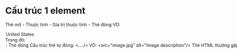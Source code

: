 # Cấu trúc 1 element
Thẻ mở - Thuộc tính - Gía trị thuộc tính - Thẻ đóng
VD:
<option value="usa">United States</option>
Trong đó:
<option : Thẻ mở
value: Thuộc tính
usa: Gía trị của thuộc tính value
United States: text
</option>: Thẻ đóng

Cấu trúc thẻ tự đóng:
<..../>
VD:
<src="image.jpg" alt="Image description"/>

# Thẻ HTML thường gặp: 
- Thẻ <div> (viết tắt của divide): dùng để chia các khối trong trang web
- Thẻ <h1></h1> đến <h6></h6> (viết tắt của heading): dùng để tạo ra các header phân cấp theo thứ tự từ lớn đến bé.
- Thẻ <form></form>: dùng để chứa một form thông tin.
- Thẻ input: text, email, radio, checkbox, file, color, range, date
- Thẻ textarea: hiển thị ô input, dạng to
- Thẻ radio button
- Thẻ checkbox
- Thẻ list và dropdown
- button
- Thẻ table
- thead = table heading
- tr = table row = 1 dòng
- th: table heading: text in đậm
- tbody
- tr -> td = table data
- Thẻ date picker
- Thẻ slider
- Thẻ iframe

# Cấu trúc DOM (Document Object Model) cơ bản của một trang web bao gồm các thẻ sau:

1. html: Là thẻ gốc của trang web, chứa thông tin về trang web và các nội dung khác.
2. head: Thẻ con của thẻ html, chứa thông tin về metadata của trang web, như tiêu đề, mô tả, liên kết đến các file CSS và JavaScript.
3. body: Thẻ con của thẻ html, chứa nội dung chính của trang web, bao gồm các thẻ khác như h1, p, img, table...
4. h1-h6: Thẻ định dạng tiêu đề, có cấp độ khác nhau (h1 là tiêu đề chính, h2 là tiêu đề phụ...).
5. p: Thẻ đoạn văn bản, dùng để hiển thị văn bản trên trang web.
6. img: Thẻ hình ảnh, dùng để hiển thị hình ảnh trên trang web.
7. table: Thẻ bảng, dùng để hiển thị dữ liệu trong dạng bảng.
8. tr: Thẻ dòng bảng, dùng để tạo thành các dòng trong bảng.
9. td: Thẻ cell bảng, dùng để tạo thành các ô trong bảng.
10. ul, ol, li: Thẻ danh sách không số, danh sách số và mục danh sách, dùng để hiển thị danh sách trên trang web.
11. a: Thẻ liên kết, dùng để tạo thành liên kết đến các trang web khác hoặc email.
12. form: Thẻ biểu mẫu, dùng để tạo thành biểu mẫu để người dùng nhập liệu.
13. input, textarea, select: Thẻ nhập dữ liệu, hộp text và dropdown lựa chọn, dùng để nhập dữ liệu 

Ngoài ra, có thể có nhiều thẻ khác nhau tùy thuộc vào chức năng và nhu cầu của trang web.


# Cấu trúc 1 table:
<table>
  <caption>Table Caption</caption>
  <thead>
    <tr>
      <th>Table Header Cell 1</th>
      <th>Table Header Cell 2</th>
      <!-- ... -->
    </tr>
  </thead>
  <tbody>
    <tr>
      <td>Table Data Cell 1</td>
      <td>Table Data Cell 2</td>
      <!-- ... -->
    </tr>
    <!-- ... -->
  </tbody>
</table>

Trong đó:
- Thẻ table dùng để định nghĩa đây là 1 bảng
- Thẻ caption là một thẻ element con của table, được sử dụng để cung cấp thông tin về bảng.
- Thẻ thread dùng để định nghĩa tiêu đề các cột trong bảng, thread có thể chứa nhiều thẻ tr
- Thẻ tr là một thẻ element con của table dùng để định nghĩa tiêu đề các hàng trong bảng, tr có thể chứ nhiều thẻ th và td
- Thẻ th là một thẻ element con của tr dùng để định nghĩa tiêu đề các cột trong bảng, mỗi thẻ th là 1 cột
- Thẻ td là một thẻ element con của tr dùng để định nghĩa dữ liệu trong bảng, mỗi thẻ td là 1 dơn vị dữ liệu của 1 cột/hàng
- Thẻ tbody là một thẻ element con của table dùng để định nghĩa thân bảng, tbody có thể chứa 1 or nhiều thẻ tr

Cấu trúc trên cho thấy một TABLE có thể chứa nhiều cột và hàng, và mỗi hàng có thể chứa nhiều đơn vị dữ liệu.

# XPath selector
Gốm Xpath tuyệt đối và Xpath tương đối
- Xpath tuyệt đối: bắt đầu bằng / ví dụ: 
/html/body/div[2]/div[1]/input
- Xpath tương đối: bắt đầu bằng //, ví dụ:
//input[@id="username"]

# Playwright basic syntax
Cú pháp khai báo 1 test: 

import { test } from '@playwright/test';

test('<tên test>', async ({ page }) => {
// Code của test bao gồm các step
await test.step('Tên step', async () => {
// Code here
});
});

**Đi đến 1 link**:
await page.goto('https://pw-practice.playwrightvn.com/');

**Single click**
await page.locator("//button").click();

**Double click**
await page.locator("//button").dblclick();

**Click số lần bất kỳ**
await page.location("//button).click({clickCount: 5})

**Click chuột phải**
page.locator("//button").click({
button: 'right'
})
**Click chuột kèm bấm phím khác**
page.locator("").click({
modifiers: ['Shift'],
})

**Paste content vào một ô input**:
page.locator("//input").fill('Playwright
Viet Nam');

**Gõ từng chữ cái vào ô input**:
page.locator("//input").pressSequentially
('Playwright Viet Nam', {
delay: 100,
});

**Lấy giá trị hiện tại đang là check hay không**
const isChecked = page.locator("//input").isChecked();

**Check/ uncheck**
page.locator("//input").check();
page.locator("//input").setChecked(false);


**set timeout**
await page.waitForLoadState('networkidle')
or
test.setTimeout(480000);
